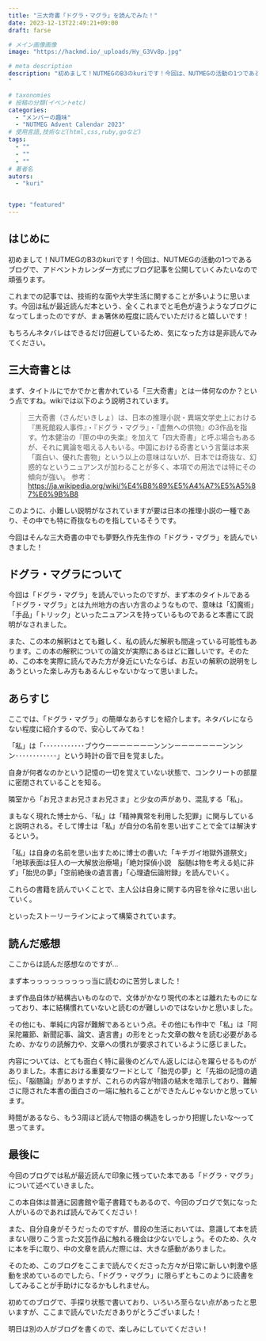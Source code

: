 ```yaml
---
title: "三大奇書「ドグラ・マグラ」を読んでみた！"
date: 2023-12-13T22:49:21+09:00
draft: farse

# メイン画像画像
image: "https://hackmd.io/_uploads/Hy_G3Vv8p.jpg"

# meta description
description: "初めまして！NUTMEGのB3のkuriです！今回は、NUTMEGの活動の1つであるブログで、アドベントカレンダー方式にブログ記事を公開していくみたいなので頑張ります。これまでの記事では、技術的な面や大学生活に関することが多いように思います。今回は私が最近読んだ本という、全くこれまでと毛色が違うようなブログになってしまったのですが、まぁ箸休め程度に読んでいただけると嬉しいです！
"

# taxonomies
# 投稿の分類(イベントetc)
categories:
  - "メンバーの趣味"
  - "NUTMEG Advent Calendar 2023"
# 使用言語,技術など(html,css,ruby,goなど)
tags:
  - ""
  - ""
  - ""
# 著者名
autors:
  - "kuri"


type: "featured"
---
```

## はじめに

初めまして！NUTMEGのB3のkuriです！今回は、NUTMEGの活動の1つであるブログで、アドベントカレンダー方式にブログ記事を公開していくみたいなので頑張ります。

これまでの記事では、技術的な面や大学生活に関することが多いように思います。今回は私が最近読んだ本という、全くこれまでと毛色が違うようなブログになってしまったのですが、まぁ箸休め程度に読んでいただけると嬉しいです！

もちろんネタバレはできるだけ回避しているため、気になった方は是非読んでみてください。

## 三大奇書とは

まず、タイトルにでかでかと書かれている「三大奇書」とは一体何なのか？という点ですね。wikiでは以下のよう説明されています。

>三大奇書（さんだいきしょ）は、日本の推理小説・異端文学史上における『黒死館殺人事件』・『ドグラ・マグラ』・『虚無への供物』の3作品を指す。竹本健治の『匣の中の失楽』を加えて「四大奇書」と呼ぶ場合もあるが、それに異論を唱える人もいる。中国における奇書という言葉は本来「面白い、優れた書物」という以上の意味はないが、日本では奇抜な、幻惑的なというニュアンスが加わることが多く、本項での用法では特にその傾向が強い。
> 参考：<https://ja.wikipedia.org/wiki/%E4%B8%89%E5%A4%A7%E5%A5%87%E6%9B%B8>

このように、小難しい説明がなされていますが要は日本の推理小説の一種であり、その中でも特に奇抜なものを指しているそうです。

今回はそんな三大奇書の中でも夢野久作先生作の「ドグラ・マグラ」を読んでいきました！

## ドグラ・マグラについて

今回は「ドグラ・マグラ」を読んでいったのですが、まず本のタイトルである「ドグラ・マグラ」とは九州地方の古い方言のようなもので、意味は「幻魔術」「手品」「トリック」といったニュアンスを持っているものであると本書にて説明がなされました。

また、この本の解釈はとても難しく、私の読んだ解釈も間違っている可能性もあります。この本の解釈についての論文が実際にあるほどに難しいです。そのため、この本を実際に読んでみた方が身近にいたならば、お互いの解釈の説明をしあうといった楽しみ方もあるんじゃないかなって思いました。

## あらすじ

ここでは、「ドグラ・マグラ」の簡単なあらすじを紹介します。ネタバレにならない程度に紹介するので、安心してみてね！

「私」は「････････････ブウウーーーーーーーンンンーーーーーーーンンンン････････････」という時計の音で目を覚ました。

自身が何者なのかという記憶の一切を覚えていない状態で、コンクリートの部屋に密閉されていることを知る。

隣室から「お兄さまお兄さまお兄さま」と少女の声があり、混乱する「私」。

まもなく現れた博士から、「私」は「精神異常を利用した犯罪」に関与していると説明される。そして博士は「私」が自分の名前を思い出すことで全ては解決するという。

「私」は自身の名前を思い出すために博士の書いた「キチガイ地獄外道祭文」「地球表面は狂人の一大解放治療場」「絶対探偵小説　脳髄は物を考える処に非ず」「胎児の夢」「空前絶後の遺言書」「心理遺伝論附録」を読んでいく。

これらの書籍を読んでいくことで、主人公は自身に関する内容を徐々に思い出していく。

といったストーリーラインによって構築されています。

## 読んだ感想

ここからは読んだ感想なのですが…

まず本っっっっっっっっっ当に読むのに苦労しました！

まず作品自体が結構古いものなので、文体がかなり現代の本とは離れたものになっており、本に結構慣れていないと読むのが難しいのではないかと思いました。

その他にも、単純に内容が難解であるという点。その他にも作中で「私」は「阿呆陀羅節、新聞記事、論文、遺言書」の形をとった文章の数々を読む必要があるため、かなりの読解力や、文章への慣れが要求されているように感じました。

内容については、とても面白く特に最後のどんでん返しには心を躍らせるものがありました。本書における重要なワードとして「胎児の夢」と「先祖の記憶の遺伝」、「脳髄論」がありますが、これらの内容が物語の結末を暗示しており、難解さに隠された本書の面白さの一端に触れることができたんじゃないかと思っています。

時間があるなら、もう3周ほど読んで物語の構造をしっかり把握したいな～って思ってます。

## 最後に

今回のブログでは私が最近読んで印象に残っていた本である「ドグラ・マグラ」について述べていきました。

この本自体は普通に図書館や電子書籍でもあるので、今回のブログで気になった人がいるのであれば読んでみてください！

また、自分自身がそうだったのですが、普段の生活においては、意識して本を読まない限りこう言った文芸作品に触れる機会は少ないでしょう。そのため、久々に本を手に取り、中の文章を読んだ際には、大きな感動がありました。

そのため、このブログをここまで読んでくださった方々が日常に新しい刺激や感動を求めているのでしたら、「ドグラ・マグラ」に限らずともこのように読書をしてみることが手助けになるかもしれません。

初めてのブログで、手探り状態で書いており、いろいろ至らない点があったと思いますが、ここまで読んでいただきありがとうございました！

明日は別の人がブログを書くので、楽しみにしていてください！
